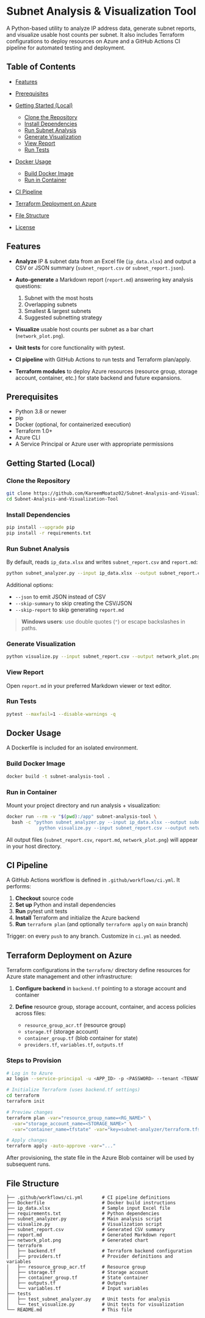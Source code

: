 # Subnet Analysis & Visualization Tool

A Python-based utility to analyze IP address data, generate subnet reports, and visualize usable host counts per subnet. It also includes Terraform configurations to deploy resources on Azure and a GitHub Actions CI pipeline for automated testing and deployment.

## Table of Contents

* [Features](#features)
* [Prerequisites](#prerequisites)
* [Getting Started (Local)](#getting-started-local)

  * [Clone the Repository](#clone-the-repository)
  * [Install Dependencies](#install-dependencies)
  * [Run Subnet Analysis](#run-subnet-analysis)
  * [Generate Visualization](#generate-visualization)
  * [View Report](#view-report)
  * [Run Tests](#run-tests)
* [Docker Usage](#docker-usage)

  * [Build Docker Image](#build-docker-image)
  * [Run in Container](#run-in-container)
* [CI Pipeline](#ci-pipeline)
* [Terraform Deployment on Azure](#terraform-deployment-on-azure)
* [File Structure](#file-structure)
* [License](#license)

## Features

* **Analyze** IP & subnet data from an Excel file (`ip_data.xlsx`) and output a CSV or JSON summary (`subnet_report.csv` or `subnet_report.json`).
* **Auto-generate** a Markdown report (`report.md`) answering key analysis questions:

  1. Subnet with the most hosts
  2. Overlapping subnets
  3. Smallest & largest subnets
  4. Suggested subnetting strategy
* **Visualize** usable host counts per subnet as a bar chart (`network_plot.png`).
* **Unit tests** for core functionality with pytest.
* **CI pipeline** with GitHub Actions to run tests and Terraform plan/apply.
* **Terraform modules** to deploy Azure resources (resource group, storage account, container, etc.) for state backend and future expansions.

## Prerequisites

* Python 3.8 or newer
* pip
* Docker (optional, for containerized execution)
* Terraform 1.0+
* Azure CLI
* A Service Principal or Azure user with appropriate permissions

## Getting Started (Local)

### Clone the Repository

```bash
git clone https://github.com/KareemMoataz02/Subnet-Analysis-and-Visualization-Tool.git
cd Subnet-Analysis-and-Visualization-Tool
```

### Install Dependencies

```bash
pip install --upgrade pip
pip install -r requirements.txt
```

### Run Subnet Analysis

By default, reads `ip_data.xlsx` and writes `subnet_report.csv` and `report.md`:

```bash
python subnet_analyzer.py --input ip_data.xlsx --output subnet_report.csv
```

Additional options:

* `--json` to emit JSON instead of CSV
* `--skip-summary` to skip creating the CSV/JSON
* `--skip-report` to skip generating `report.md`

> **Windows users**: use double quotes (`"`) or escape backslashes in paths.

### Generate Visualization

```bash
python visualize.py --input subnet_report.csv --output network_plot.png
```

### View Report

Open `report.md` in your preferred Markdown viewer or text editor.

### Run Tests

```bash
pytest --maxfail=1 --disable-warnings -q
```

## Docker Usage

A Dockerfile is included for an isolated environment.

### Build Docker Image

```bash
docker build -t subnet-analysis-tool .
```

### Run in Container

Mount your project directory and run analysis + visualization:

```bash
docker run --rm -v "$(pwd):/app" subnet-analysis-tool \
  bash -c "python subnet_analyzer.py --input ip_data.xlsx --output subnet_report.csv && \
            python visualize.py --input subnet_report.csv --output network_plot.png"
```

All output files (`subnet_report.csv`, `report.md`, `network_plot.png`) will appear in your host directory.

## CI Pipeline

A GitHub Actions workflow is defined in `.github/workflows/ci.yml`. It performs:

1. **Checkout** source code
2. **Set up** Python and install dependencies
3. **Run** pytest unit tests
4. **Install** Terraform and initialize the Azure backend
5. **Run** `terraform plan` (and optionally `terraform apply` on `main` branch)

Trigger: on every `push` to any branch. Customize in `ci.yml` as needed.

## Terraform Deployment on Azure

Terraform configurations in the `terraform/` directory define resources for Azure state management and other infrastructure:

1. **Configure backend** in `backend.tf` pointing to a storage account and container
2. **Define** resource group, storage account, container, and access policies across files:

   * `resource_group_acr.tf` (resource group)
   * `storage.tf` (storage account)
   * `container_group.tf` (blob container for state)
   * `providers.tf`, `variables.tf`, `outputs.tf`

### Steps to Provision

```bash
# Log in to Azure
az login --service-principal -u <APP_ID> -p <PASSWORD> --tenant <TENANT_ID>

# Initialize Terraform (uses backend.tf settings)
cd terraform
terraform init

# Preview changes
terraform plan -var="resource_group_name=<RG_NAME>" \
  -var="storage_account_name=<STORAGE_NAME>" \
  -var="container_name=tfstate" -var="key=subnet-analyzer/terraform.tfstate"

# Apply changes
terraform apply -auto-approve -var="..."
```

After provisioning, the state file in the Azure Blob container will be used by subsequent runs.

## File Structure

```
├── .github/workflows/ci.yml       # CI pipeline definitions
├── Dockerfile                     # Docker build instructions
├── ip_data.xlsx                   # Sample input Excel file
├── requirements.txt               # Python dependencies
├── subnet_analyzer.py             # Main analysis script
├── visualize.py                   # Visualization script
├── subnet_report.csv              # Generated CSV summary
├── report.md                      # Generated Markdown report
├── network_plot.png               # Generated chart
├── terraform
│   ├── backend.tf                 # Terraform backend configuration
│   ├── providers.tf               # Provider definitions and variables
│   ├── resource_group_acr.tf      # Resource group
│   ├── storage.tf                 # Storage account
│   ├── container_group.tf         # State container
│   ├── outputs.tf                 # Outputs
│   └── variables.tf               # Input variables
├── tests
│   ├── test_subnet_analyzer.py    # Unit tests for analysis
│   └── test_visualize.py          # Unit tests for visualization
└── README.md                      # This file
```
